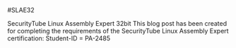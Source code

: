 #SLAE32

SecurityTube Linux Assembly Expert 32bit
This blog post has been created for completing the requirements of the SecurityTube Linux Assembly Expert certification:
Student-ID = PA-2485
